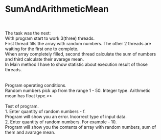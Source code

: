 # SumAndArithmeticMean

</br>
</br>
The task was the next:</br>
With program start to work 3(three) threads.</br>
First thread fills the array with random numbers. The other 2 threads are waiting for the first one to complete.</br>
When array completely filled, second thread calculate the sum of numbers and third calculate their avarage mean.</br>
In Main method I have to show statistic about execution result of those threads.</br>
</br>
</br>
Program operating conditions.</br>
Random numbers pick up from the range 1 - 50. Integer type. Arithmetic mean has float type.<>
</br>
</br>
Test of program.</br>
1. Enter quantity of random numbers - f.</br>
Program will show you an error. Incorrect type of input data.</br>
2. Enter quantity of random numbers. For example - 10.</br>
Program will show you the contents of array with random numbers, sum of them and avarage mean.</br>
